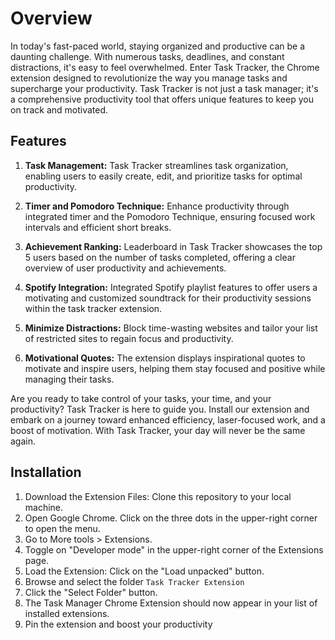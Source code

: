 # Overview

In today's fast-paced world, staying organized and productive can be a daunting challenge. With numerous tasks, deadlines, and constant distractions, it's easy to feel overwhelmed. Enter Task Tracker, the Chrome extension designed to revolutionize the way you manage tasks and supercharge your productivity. Task Tracker is not just a task manager; it's a comprehensive productivity tool that offers unique features to keep you on track and motivated.

## Features

1. **Task Management:** Task Tracker streamlines task organization, enabling users to easily create, edit, and prioritize tasks for optimal productivity.

2. **Timer and Pomodoro Technique:** Enhance productivity through integrated timer and the Pomodoro Technique, ensuring focused work intervals and efficient short breaks.

3. **Achievement Ranking:** Leaderboard in Task Tracker showcases the top 5 users based on the number of tasks completed, offering a clear overview of user productivity and achievements.

4. **Spotify Integration:** Integrated Spotify playlist features to offer users a motivating and customized soundtrack for their productivity sessions within the task tracker extension.

5. **Minimize Distractions:** Block time-wasting websites and tailor your list of restricted sites to regain focus and productivity.

6. **Motivational Quotes:** The extension displays inspirational quotes to motivate and inspire users, helping them stay focused and positive while managing their tasks.

Are you ready to take control of your tasks, your time, and your productivity? Task Tracker is here to guide you. Install our extension and embark on a journey toward enhanced efficiency, laser-focused work, and a boost of motivation. With Task Tracker, your day will never be the same again.

## Installation

1. Download the Extension Files: Clone this repository to your local machine.
2. Open Google Chrome. Click on the three dots in the upper-right corner to open the menu.
3. Go to More tools > Extensions.
4. Toggle on "Developer mode" in the upper-right corner of the Extensions page.
5. Load the Extension: Click on the "Load unpacked" button.
6. Browse and select the folder ```Task Tracker Extension```
7. Click the "Select Folder" button.
8. The Task Manager Chrome Extension should now appear in your list of installed extensions.
9. Pin the extension and boost your productivity
